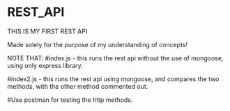 ﻿# REST_API
THIS IS MY FIRST REST API

Made solely for the purpose of my understanding of concepts!

NOTE THAT:
#index.js - this runs the rest api without the use of mongoose, using only express library.

#index2.js - this runs the rest api using mongoose, and compares the two methods, with the other method commented out.

#Use postman for testing the http methods.
